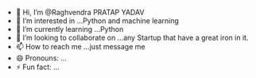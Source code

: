 - 👋 Hi, I’m @Raghvendra PRATAP YADAV 
- 👀 I’m interested in ...Python and machine learning
- 🌱 I’m currently learning ...Python
- 💞️ I’m looking to collaborate on ...any Startup that have a great iron in it.
- 📫 How to reach me ...just message me
- 😄 Pronouns: ...
- ⚡ Fun fact: ...

<!---
RaghvendraPythonDeveloper/RaghvendraPythonDeveloper is a ✨ special ✨ repository because its `README.md` (this file) appears on your GitHub profile.
You can click the Preview link to take a look at your changes.
--->
